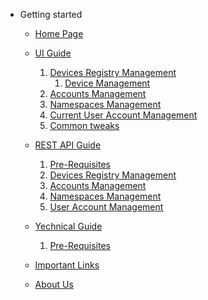 - Getting started

  - [Home Page](homepage.md)
  
  - [UI Guide](UI/InfinimeshUI.md)
    1. [Devices Registry Management](UI/Devices-Registry-Management-Page.md)
       1. [Device Management](UI/Device-Management-Page.md)
    2. [Accounts Management](UI/Accounts-Management-Page.md)
    3. [Namespaces Management](UI/Namespaces-Management-Page.md)
    4. [Current User Account Management](UI/Current-User-Management.md)
    5. [Common tweaks](UI/Miscellaneous.md)</ol>
 
  - [REST API Guide](REST/REST.md)
    1. [Pre-Requisites](REST/GenerateToken.md)
    2. [Devices Registry Management](REST/REST-Device.md)
    3. [Accounts Management](REST/REST-Accounts.md)
    4. [Namespaces Management](REST/REST-Namespace.md)
    5. [User Account Management](REST/REST-User.md)

  - [Yechnical Guide](Technical/TechGuide.md)
    1. [Pre-Requisites](Technical/MQTT.md)

  - [Important Links](ImportantLinks.md)
  - [About Us](AboutUs.md)
